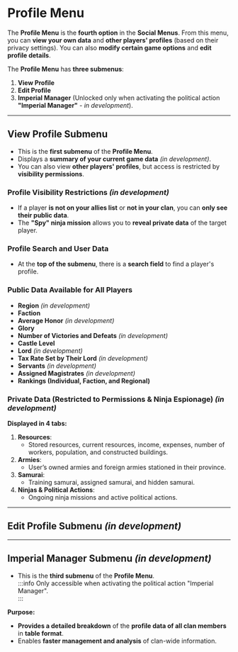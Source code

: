 # Profile Menu

The **Profile Menu** is the **fourth option** in the **Social Menus**. <!-- It can also be accessed using the **hotkey "F"**.   -->
From this menu, you can **view your own data** and **other players' profiles** (based on their privacy settings). You can also **modify certain game options** and **edit profile details**.  

The **Profile Menu** has **three submenus**:  
1. **View Profile**  
2. **Edit Profile**  
3. **Imperial Manager** (Unlocked only when activating the political action **"Imperial Manager"** - *in development*).  

---

## View Profile Submenu  

<!-- - It can be accessed by **clicking the icon** or using the **hotkey “1”**.   -->
- This is the **first submenu** of the **Profile Menu**.  
- Displays a **summary of your current game data** *(in development)*.  
- You can also view **other players' profiles**, but access is restricted by **visibility permissions**.  

### Profile Visibility Restrictions *(in development)* 

- If a player **is not on your allies list** or **not in your clan**, you can **only see their public data**.  
- The **"Spy" ninja mission** allows you to **reveal private data** of the target player.  

### Profile Search and User Data  

- At the **top of the submenu**, there is a **search field** to find a player's profile.  
<!-- - **Allies, clan members, enemies, and spied players** appear in a **drop-down menu**.   -->
<!-- - At the **bottom**, the **selected user’s data** is displayed.   -->

### Public Data Available for All Players  

- **Region** *(in development)*
- **Faction**  
- **Average Honor** *(in development)*  
- **Glory**  
- **Number of Victories and Defeats** *(in development)* 
- **Castle Level**  
- **Lord** *(in development)* 
- **Tax Rate Set by Their Lord** *(in development)* 
- **Servants** *(in development)* 
- **Assigned Magistrates** *(in development)* 
- **Rankings (Individual, Faction, and Regional)**

### Private Data (Restricted to Permissions & Ninja Espionage) *(in development)* 

**Displayed in 4 tabs:**  

1. **Resources**:  
   - Stored resources, current resources, income, expenses, number of workers, population, and constructed buildings.  
2. **Armies**:  
   - User’s owned armies and foreign armies stationed in their province.  
3. **Samurai**:  
   - Training samurai, assigned samurai, and hidden samurai.  
4. **Ninjas & Political Actions**:  
   - Ongoing ninja missions and active political actions.  

---

## Edit Profile Submenu *(in development)*

<!-- - It can be accessed by **clicking the icon** or using the **hotkey “2”**.  
- This is the **second submenu** of the **Profile Menu**.  
- Allows **modifying certain profile and game settings**.  

**Divided into 3 tabs:**  

1. **Security**:  
   - Displays your **status** in the **Phoenix System**.  
2. **Background**:  
   - Customize your **player backstory** and **profile description** (visible on your **public profile**).  
   - Set a **signature** that will be **attached to your messages**.  
3. **Options**:  
   - **Game Settings:**  
     - **Display Settings**: Change skin, select the **first menu on login**, toggle tutorial visibility, and show/hide the **welcome page**.  
     - **Gameplay Options**: Block incoming units, prevent certain events from **adding military units** to your forces.  
     - **Technical Options**: Measure **server latency** and select **country of origin**.   -->

---

## Imperial Manager Submenu *(in development)*

<!-- - It can be accessed by **clicking the icon** or using the **hotkey “3”**.   -->
- This is the **third submenu** of the **Profile Menu**.  
    :::info
    Only accessible when activating the political action "Imperial Manager".  
    :::

**Purpose:**  
- **Provides a detailed breakdown** of the **profile data of all clan members** in **table format**.  
- Enables **faster management and analysis** of clan-wide information.  
